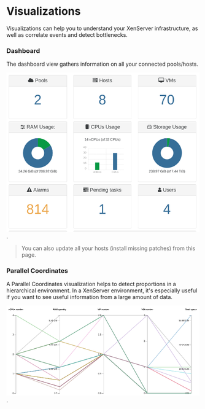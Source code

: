 # Visualizations

Visualizations can help you to understand your XenServer infrastructure, as well as correlate events and detect bottlenecks.

### Dashboard

The dashboard view gathers information on all your connected pools/hosts.

[![](./assets/visualizationdashboard.png)](https://xen-orchestra.com/blog/xen-orchestra-4-4/#dashboard).

> You can also update all your hosts (install missing patches) from this page.

### Parallel Coordinates

A Parallel Coordinates visualization helps to detect proportions in a hierarchical environment. In a XenServer environment, it's especially useful if you want to see useful information from a large amount of data.

[![](./assets/parralelcoordinates.png)](https://xen-orchestra.com/blog/xen-orchestra-4-4/#sunburstvisualizationforvdiandramusage).
